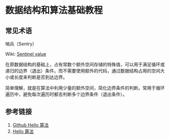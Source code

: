 # 数据结构和算法基础教程

## 常见术语

哨兵（Sentry）

Wiki: [Sentinel value](https://en.wikipedia.org/wiki/Sentinel_value)

在原数据结构的基础上，占有常数个额外空间存储的特殊值，可以用于满足循环或递归的边界（退出）条件。而不需要使用额外的代码，通过数据结构占用的空间大小或长度来判断是否到达边界。

简单理解，就是在算法中利用少量的额外空间，简化边界条件的判断。常用于循环遍历中，避免每次遍历时都去判断多个边界条件（退出条件）。

## 参考链接

1. [Github Hello 算法](https://github.com/krahets/hello-algo)
2. [Hello 算法](https://www.hello-algo.com/)